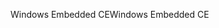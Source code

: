 <span data-ttu-id="b12ff-101">Windows Embedded CE</span><span class="sxs-lookup"><span data-stu-id="b12ff-101">Windows Embedded CE</span></span>